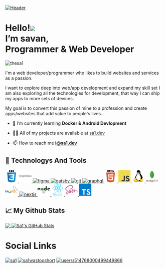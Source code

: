 [![Header](https://raw.githubusercontent.com/theSa1/theSa1/main/github-readme-banner.png "Header")](https://sa1.co.in/)

# Hello!<img src="https://raw.githubusercontent.com/MartinHeinz/MartinHeinz/master/wave.gif" width="30px"><br>I’m savan,<br>Programmer & Web Developer

<p align="left"> <img src="https://komarev.com/ghpvc/?username=thesa1&label=Profile%20views&color=0e75b6&style=flat" alt="thesa1" /> </p>

<p>I'm a web developer/programmer who likes to build websites and services as a passion.</p>
<p>I want to explore deep into web/app development and expand my skill set I am also exploring all the technologies for development, that way I can ship my apps to more sets of devices.</p>
<p>My goal is to convert this passion of mine to a profession and create apps/websites that add value to people's lives.</p>

- 🌱 I’m currently learning **Docker & Android Devlopment**

- 👨‍💻 All of my projects are available at [sa1.dev](sa1.dev)

- 📫 How to reach me **i@sa1.dev**

## 🔧 Technologys And Tools
<p align="left"> <a href="https://www.w3schools.com/css/" target="_blank" rel="noreferrer"> <img src="https://raw.githubusercontent.com/devicons/devicon/master/icons/css3/css3-original-wordmark.svg" alt="css3" width="40" height="40"/> </a> <a href="https://expressjs.com" target="_blank" rel="noreferrer"> <img src="https://raw.githubusercontent.com/devicons/devicon/master/icons/express/express-original-wordmark.svg" alt="express" width="40" height="40"/> </a> <a href="https://www.figma.com/" target="_blank" rel="noreferrer"> <img src="https://www.vectorlogo.zone/logos/figma/figma-icon.svg" alt="figma" width="40" height="40"/> </a> <a href="https://www.gatsbyjs.com/" target="_blank" rel="noreferrer"> <img src="https://www.vectorlogo.zone/logos/gatsbyjs/gatsbyjs-icon.svg" alt="gatsby" width="40" height="40"/> </a> <a href="https://git-scm.com/" target="_blank" rel="noreferrer"> <img src="https://www.vectorlogo.zone/logos/git-scm/git-scm-icon.svg" alt="git" width="40" height="40"/> </a> <a href="https://graphql.org" target="_blank" rel="noreferrer"> <img src="https://www.vectorlogo.zone/logos/graphql/graphql-icon.svg" alt="graphql" width="40" height="40"/> </a> <a href="https://www.w3.org/html/" target="_blank" rel="noreferrer"> <img src="https://raw.githubusercontent.com/devicons/devicon/master/icons/html5/html5-original-wordmark.svg" alt="html5" width="40" height="40"/> </a> <a href="https://developer.mozilla.org/en-US/docs/Web/JavaScript" target="_blank" rel="noreferrer"> <img src="https://raw.githubusercontent.com/devicons/devicon/master/icons/javascript/javascript-original.svg" alt="javascript" width="40" height="40"/> </a> <a href="https://www.linux.org/" target="_blank" rel="noreferrer"> <img src="https://raw.githubusercontent.com/devicons/devicon/master/icons/linux/linux-original.svg" alt="linux" width="40" height="40"/> </a> <a href="https://www.mongodb.com/" target="_blank" rel="noreferrer"> <img src="https://raw.githubusercontent.com/devicons/devicon/master/icons/mongodb/mongodb-original-wordmark.svg" alt="mongodb" width="40" height="40"/> </a> <a href="https://www.mysql.com/" target="_blank" rel="noreferrer"> <img src="https://raw.githubusercontent.com/devicons/devicon/master/icons/mysql/mysql-original-wordmark.svg" alt="mysql" width="40" height="40"/> </a> <a href="https://nextjs.org/" target="_blank" rel="noreferrer"> <img src="https://cdn.worldvectorlogo.com/logos/nextjs-2.svg" alt="nextjs" width="40" height="40"/> </a> <a href="https://nodejs.org" target="_blank" rel="noreferrer"> <img src="https://raw.githubusercontent.com/devicons/devicon/master/icons/nodejs/nodejs-original-wordmark.svg" alt="nodejs" width="40" height="40"/> </a> <a href="https://reactjs.org/" target="_blank" rel="noreferrer"> <img src="https://raw.githubusercontent.com/devicons/devicon/master/icons/react/react-original-wordmark.svg" alt="react" width="40" height="40"/> </a> <a href="https://sass-lang.com" target="_blank" rel="noreferrer"> <img src="https://raw.githubusercontent.com/devicons/devicon/master/icons/sass/sass-original.svg" alt="sass" width="40" height="40"/> </a> <a href="https://www.typescriptlang.org/" target="_blank" rel="noreferrer"> <img src="https://raw.githubusercontent.com/devicons/devicon/master/icons/typescript/typescript-original.svg" alt="typescript" width="40" height="40"/> </a> </p>

## 📈 My Github Stats
<a href="https://github.com/thesa1">
  <img align="center" src="https://github-readme-stats.vercel.app/api/top-langs/?username=thesa1&title_color=ffffff&text_color=c9cacc&icon_color=2bbc8a&bg_color=1d1f21&langs_count=3" />
</a>
<a href="https://github.com/thesa1">
  <img align="center" src="https://github-readme-stats.vercel.app/api?username=thesa1&show_icons=true&line_height=27&count_private=true&title_color=ffffff&text_color=c9cacc&icon_color=2bbc8a&bg_color=1d1f21" alt="Sa1's GitHub Stats" />
</a>

# Social Links
<!-- <img src="https://simpleicons.org/icons/devdotto.svg" width="30px" style="filter:invert(1);" /> -->

<!-- <h1 align="center">Hi 👋, I'm sa1</h1> -->
<!-- <h3 align="center">A passionate programmer & web developer from India</h3> -->

<p align="left">
<a href="https://dev.to/sa1" target="blank"><img align="center" src="https://raw.githubusercontent.com/rahuldkjain/github-profile-readme-generator/master/src/images/icons/Social/devto.svg" alt="sa1" height="30" width="40" /></a>
<a href="https://twitter.com/sa1wastooshort" target="blank"><img align="center" src="https://raw.githubusercontent.com/rahuldkjain/github-profile-readme-generator/master/src/images/icons/Social/twitter.svg" alt="sa1wastooshort" height="30" width="40" /></a>
<a href="https://discord.com/users/514768000499449866" target="blank"><img align="center" src="https://raw.githubusercontent.com/rahuldkjain/github-profile-readme-generator/master/src/images/icons/Social/discord.svg" alt="users/514768000499449866" height="30" width="40" /></a>
</p>


